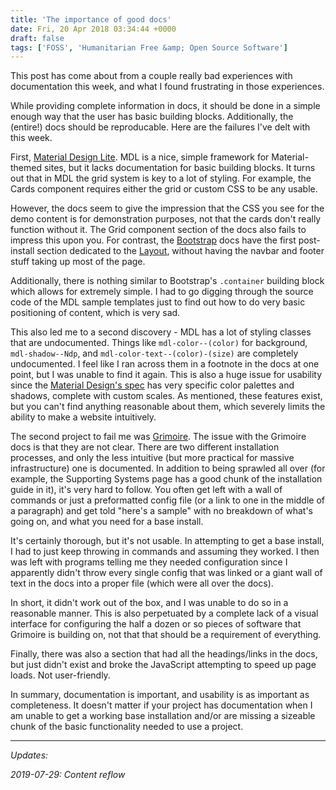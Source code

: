 ```yaml
---
title: 'The importance of good docs'
date: Fri, 20 Apr 2018 03:34:44 +0000
draft: false
tags: ['FOSS', 'Humanitarian Free &amp; Open Source Software']
---
```


This post has come about from a couple really bad experiences with documentation this week, and what I found frustrating in those experiences.

<!--more-->

While providing complete information in docs, it should be done in a simple enough way that the user has basic building blocks.
Additionally, the (entire!) docs should be reproducable. Here are the failures I've delt with this week.

First, [Material Design Lite](https://getmdl.io/).
MDL is a nice, simple framework for Material-themed sites, but it lacks documentation for basic building blocks.
It turns out that in MDL the grid system is key to a lot of styling.
For example, the Cards component requires either the grid or custom CSS to be any usable.

However, the docs seem to give the impression that the CSS you see for the demo content is for demonstration purposes, not that the cards don't really function without it.
The Grid component section of the docs also fails to impress this upon you.
For contrast, the [Bootstrap](https://getbootstrap.com/) docs have the first post-install section dedicated to the [Layout](https://getbootstrap.com/docs/4.0/layout/overview/), without having the navbar and footer stuff taking up most of the page.

Additionally, there is nothing similar to Bootstrap's `.container` building block which allows for extremely simple.
I had to go digging through the source code of the MDL sample templates just to find out how to do very basic positioning of content, which is very sad.

This also led me to a second discovery - MDL has a lot of styling classes that are undocumented. Things like `mdl-color--(color)` for background, `mdl-shadow--Ndp`, and `mdl-color-text--(color)-(size)` are completely undocumented.
I feel like I ran across them in a footnote in the docs at one point, but I was unable to find it again.
This is also a huge issue for usability since the [Material Design's spec](https://material.io/guidelines/) has very specific color palettes and shadows, complete with custom scales.
As mentioned, these features exist, but you can't find anything reasonable about them, which severely limits the ability to make a website intuitively.

The second project to fail me was [Grimoire](https://grimoirelab.github.io/).
The issue with the Grimoire docs is that they are not clear.
There are two different installation processes, and only the less intuitive (but more practical for massive infrastructure) one is documented.
In addition to being sprawled all over (for example, the Supporting Systems page has a good chunk of the installation guide in it), it's very hard to follow.
You often get left with a wall of commands or just a preformatted config file (or a link to one in the middle of a paragraph) and get told "here's a sample" with no breakdown of what's going on, and what you need for a base install.

It's certainly thorough, but it's not usable.
In attempting to get a base install, I had to just keep throwing in commands and assuming they worked.
I then was left with programs telling me they needed configuration since I apparently didn't throw every single config that was linked or a giant wall of text in the docs into a proper file (which were all over the docs).

In short, it didn't work out of the box, and I was unable to do so in a reasonable manner.
This is also perpetuated by a complete lack of a visual interface for configuring the half a dozen or so pieces of software that Grimoire is building on, not that that should be a requirement of everything.

Finally, there was also a section that had all the headings/links in the docs, but just didn't exist and broke the JavaScript attempting to speed up page loads.
Not user-friendly.

In summary, documentation is important, and usability is as important as completeness. It doesn't matter if your project has documentation when I am unable to get a working base installation and/or are missing a sizeable chunk of the basic functionality needed to use a project.

---

_Updates:_

_2019-07-29: Content reflow_